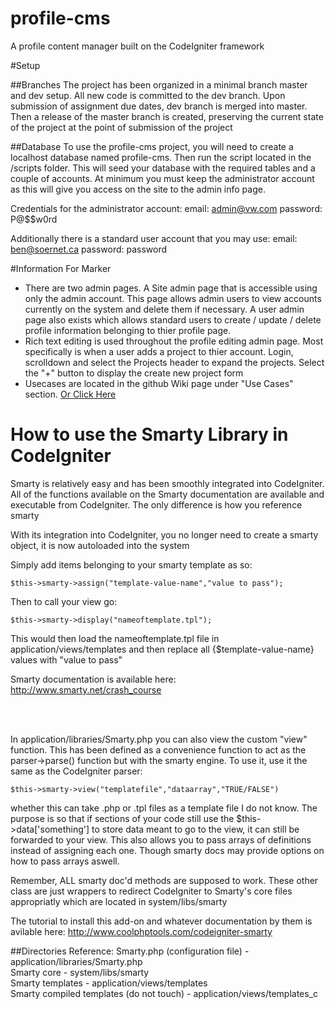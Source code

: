 # profile-cms
A profile content manager built on the CodeIgniter framework

#Setup

##Branches
The project has been organized in a minimal branch master and dev setup. All new code is committed to the dev
branch. Upon submission of assignment due dates, dev branch is merged into master. Then a release of the master branch
is created, preserving the current state of the project at the point of submission of the project

##Database
To use the profile-cms project, you will need to create a localhost database named profile-cms. Then run the script
located in the /scripts folder. This will seed your database with the required tables and a couple of accounts. At minimum
you must keep the administrator account as this will give you access on the site to the admin info page.

Credentials for the administrator account:
email: admin@vw.com
password: P@$$w0rd

Additionally there is a standard user account that you may use:
email: ben@soernet.ca
password: password

#Information For Marker
 - There are two admin pages. A Site admin page that is accessible using only the admin account. This page allows admin
 users to view accounts currently on the system and delete them if necessary. A user admin page also exists which allows
 standard users to create / update / delete profile information belonging to thier profile page.
 - Rich text editing is used throughout the profile editing admin page. Most specifically is when a user adds a project 
 to thier account. Login, scrolldown and select the Projects header to expand the projects. Select the "+" button to 
 display the create new project form
 - Usecases are located in the github Wiki page under "Use Cases" section. [Or Click Here](https://github.com/VoodooWorks/profile-cms/wiki/Use-Cases)


# How to use the Smarty Library in CodeIgniter
Smarty is relatively easy and has been smoothly integrated into CodeIgniter. All of the functions available on the
Smarty documentation are available and executable from CodeIgniter. The only difference is how you reference smarty

With its integration into CodeIgniter, you no longer need to create a smarty object, it is now autoloaded into the system

Simply add items belonging to your smarty template as so:
````
$this->smarty->assign("template-value-name","value to pass");
````
Then to call your view go:
````
$this->smarty->display("nameoftemplate.tpl");
````
This would then load the nameoftemplate.tpl file in application/views/templates and then replace all {$template-value-name}
values with "value to pass"

Smarty documentation is available here: <a href="http://www.smarty.net/crash_course">http://www.smarty.net/crash_course</a>

<br><br>

In application/libraries/Smarty.php you can also view the custom "view" function. This has been defined as a convenience
function to act as the parser->parse() function but with the smarty engine. To use it, use it the same as the CodeIgniter
parser:
````
$this->smarty->view("templatefile","dataarray","TRUE/FALSE")
````
whether this can take .php or .tpl files as a template file I do not know. The purpose is so that if sections of your
code still use the $this->data['something'] to store data meant to go to the view, it can still be forwarded to your
view. This also allows you to pass arrays of definitions instead of assigning each one. Though smarty docs may provide
options on how to pass arrays aswell.

Remember, ALL smarty doc'd methods are supposed to work. These other class are
just wrappers to redirect CodeIgniter to Smarty's core files appropriatly which are located in system/libs/smarty

The tutorial to install this add-on and whatever documentation by them is avilable here:
<a href="http://www.coolphptools.com/codeigniter-smarty">http://www.coolphptools.com/codeigniter-smarty</a>

##Directories Reference:
Smarty.php (configuration file) - application/libraries/Smarty.php <br>
Smarty core - system/libs/smarty <br>
Smarty templates - application/views/templates <br>
Smarty compiled templates (do not touch) - application/views/templates_c <br>